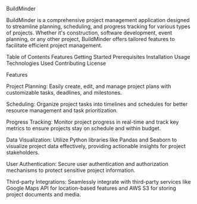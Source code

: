 BuildMinder

BuildMinder is a comprehensive project management application designed to
streamline planning, scheduling, and progress tracking for various types
of projects. Whether it's construction, software development, event
planning, or any other project, BuildMinder offers tailored features to
facilitate efficient project management.

Table of Contents
Features
Getting Started
    Prerequisites
    Installation
Usage
Technologies Used
Contributing
License

Features

Project Planning: Easily create, edit, and manage project plans with
customizable tasks, deadlines, and milestones.

Scheduling: Organize project tasks into timelines and schedules for better
resource management and task prioritization.

Progress Tracking: Monitor project progress in real-time and track key metrics
to ensure projects stay on schedule and within budget.

Data Visualization: Utilize Python libraries like Pandas and Seaborn to
visualize project data effectively, providing actionable insights for
project stakeholders.

User Authentication: Secure user authentication and authorization mechanisms
to protect sensitive project information.

Third-party Integrations: Seamlessly integrate with third-party services like
Google Maps API for location-based features and AWS S3 for storing project
documents and media.
